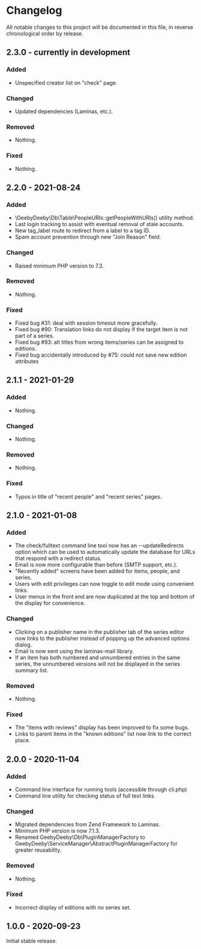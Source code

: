 # Changelog

All notable changes to this project will be documented in this file, in reverse chronological order by release.

## 2.3.0 - currently in development

### Added

- Unspecified creator list on "check" page.

### Changed

- Updated dependencies (Laminas, etc.).

### Removed

- Nothing.

### Fixed

- Nothing.

## 2.2.0 - 2021-08-24

### Added

- \GeebyDeeby\Db\Table\PeopleURIs::getPeopleWithURIs() utility method.
- Last login tracking to assist with eventual removal of stale accounts.
- New tag_label route to redirect from a label to a tag ID.
- Spam account prevention through new "Join Reason" field.

### Changed

- Raised minimum PHP version to 7.3.

### Removed

- Nothing.

### Fixed

- Fixed bug #31: deal with session timeout more gracefully.
- Fixed bug #90: Translation links do not display if the target item is not part of a series.
- Fixed bug #93: alt titles from wrong items/series can be assigned to editions.
- Fixed bug accidentally introduced by #75: could not save new edition attributes

## 2.1.1 - 2021-01-29

### Added

- Nothing.

### Changed

- Nothing.

### Removed

- Nothing.

### Fixed

- Typos in title of "recent people" and "recent series" pages.

## 2.1.0 - 2021-01-08

### Added

- The check/fulltext command line tool now has an --updateRedirects option which
can be used to automatically update the database for URLs that respond with a
redirect status.
- Email is now more configurable than before (SMTP support, etc.).
- "Recently added" screens have been added for items, people, and series.
- Users with edit privileges can now toggle to edit mode using convenient links.
- User menus in the front end are now duplicated at the top and bottom of the display for convenience.

### Changed

- Clicking on a publisher name in the publisher tab of the series editor now links to the
publisher instead of popping up the advanced options dialog.
- Email is now sent using the laminas-mail library.
- If an item has both numbered and unnumbered entries in the same series, the unnumbered versions will not be displayed in the series summary list.

### Removed

- Nothing.

### Fixed

- The "items with reviews" display has been improved to fix some bugs.
- Links to parent items in the "known editions" list now link to the correct place.

## 2.0.0 - 2020-11-04

### Added

- Command line interface for running tools (accessible through cli.php)
- Command line utility for checking status of full text links.

### Changed

- Migrated dependencies from Zend Framework to Laminas.
- Minimum PHP version is now 7.1.3.
- Renamed GeebyDeeby\Db\PluginManagerFactory to GeebyDeeby\ServiceManager\AbstractPluginManagerFactory for greater reusability.

### Removed

- Nothing.

### Fixed

- Incorrect display of editions with no series set.

## 1.0.0 - 2020-09-23

Initial stable release.

